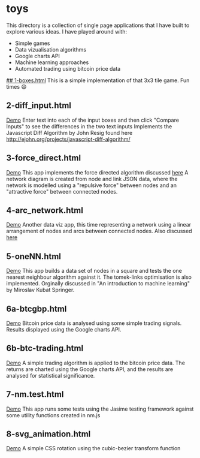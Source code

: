 # toys
This directory is a collection of single page applications that I have built to explore various ideas. I have played around with:
* Simple games
* Data vizualisation algorithms
* Google charts API
* Machine learning approaches
* Automated trading using bitcoin price data

[## 1-boxes.html](http://nickwip-com.stackstaging.com/0_toys/boxes.html)
This is a simple implementation of that 3x3 tile game. Fun times :smile:

## 2-diff_input.html
[Demo](http://nickwip-com.stackstaging.com/0_toys/diff_input.html)
Enter text into each of the input boxes and then click "Compare Inputs" to see the differences in the two text inputs Implements the Javascript Diff Algorithm by John Resig found here http://ejohn.org/projects/javascript-diff-algorithm/

## 3-force_direct.html
[Demo](http://nickwip-com.stackstaging.com/0_toys/fdv5.html)
This app implements the force directed algorithm discussed [here](http://ieeexplore.ieee.org/stamp/stamp.jsp?arnumber=6297585)
A network diagram is created from node and link JSON data, where the network is modelled using a "repulsive force" between nodes and an "attractive force" between connected nodes.  

## 4-arc_network.html
[Demo](http://nickwip-com.stackstaging.com/0_toys/arcNetwork.html)
Another data viz app, this time representing a network using a linear arrangement of nodes and arcs between connected nodes. Also discussed [here](http://ieeexplore.ieee.org/stamp/stamp.jsp?arnumber=6297585)

## 5-oneNN.html
[Demo](http://nickwip-com.stackstaging.com/0_toys/oneNN.html)
This app builds a data set of nodes in a square and tests the one nearest neighbour algorithm against it. The tomek-links optimisation is also implemented. Orginally discussed in "An introduction to machine learning" by Miroslav Kubat Springer.

## 6a-btcgbp.html
[Demo](http://nickwip-com.stackstaging.com/0_toys/btcgbp.html)
Bitcoin price data is analysed using some simple trading signals. Results displayed using the Google charts API.

## 6b-btc-trading.html
[Demo](http://nickwip-com.stackstaging.com/0_toys/btc-2axes.html)
A simple trading algorithm is applied to the bitcoin price data. The returns are charted using the Google charts API, and the results are analysed for statistical significance.

## 7-nm.test.html
[Demo](http://nickwip-com.stackstaging.com/0_toys/nm.test.html)
This app runs some tests using the Jasime testing framework against some utility functions created in nm.js

## 8-svg_animation.html
[Demo](http://nickwip-com.stackstaging.com/0_toys/svg_animation.html)
A simple CSS rotation using the cubic-bezier transform function